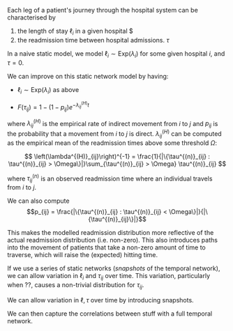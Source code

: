 

Each leg of a patient's journey through the hospital system can be characterised by 

1. the length of stay $\ell_i$ in a given hospital $
2. the readmission time between hospital admissions. $\tau$

In a naive static model, we model $\ell_i \sim \text{Exp}(\lambda_i)$ for some given hospital $i$, and $\tau = 0$.

We can improve on this static network model by having:

- $\ell_i \sim \text{Exp}(\lambda_i)$ as above
<!-- - $\tau_{ij} \sim \begin{cases}\text{Delta}(0) & \text{with probability } p_{ij} \\ \text{Exp}(\lambda^{(H)}_{ij}) & \text{with probability } (1-p_{ij})\end{cases}$

$$\begin{aligned}
\left(\lambda^{(H)}_{ij}\right)^{-1} 
&= \int_\Omega^\infty f_{ij}(\tau) \tau d\tau\\ 
&\approx \frac{1}{|\{\tau^{(n)}_{ij} : \tau^{(n)}_{ij} > \Omega\}|}\sum_{\tau^{(n)}_{ij} > \Omega} \tau^{(n)}_{ij}
\end{aligned}
$$ -->


- $F(\tau_{ij}) = 1 - (1-p_{ij}) e^{-\lambda_{ij}^{(H)} t}$

where $\lambda_{ij}^{(H)}$ is the empirical rate of indirect movement from $i$ to $j$ and $p_{ij}$ is the probability that a movement from $i$ to $j$ is direct.
$\lambda^{(H)}_{ij}$ can be computed as the empirical mean of the readmission times above some threshold $\Omega$:

$$
\left(\lambda^{(H)}_{ij}\right)^{-1} 
= \frac{1}{|\{\tau^{(n)}_{ij} : \tau^{(n)}_{ij} > \Omega\}|}\sum_{\tau^{(n)}_{ij} > \Omega} \tau^{(n)}_{ij}
$$

where $\tau^{(n)}_{ij}$ is an observed readmission time where an individual travels from $i$ to $j$. 

We can also compute
$$p_{ij} = \frac{|\{\tau^{(n)}_{ij} : \tau^{(n)}_{ij} < \Omega\}|}{|\{\tau^{(n)}_{ij}\}|}$$

This makes the modelled readmission distribution more reflective of the actual readmission distribution (i.e. non-zero). This also introduces paths into the movement of patients that take a non-zero amount of time to traverse, which will raise the (expected) hitting time.

If we use a series of static networks (_snapshots_ of the temporal network), we can allow variation in $\ell_{i}$ and $\tau_{ij}$ over time. This variation, particularly when ??, causes a non-trivial distribution for $\tau_{ij}$.



We can allow variation in $\ell, \tau$ over time by introducing snapshots. 


We can then capture the correlations between stuff with a full temporal network.


